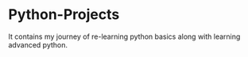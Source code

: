 # Python-Projects
It contains my journey of re-learning python basics along with learning advanced python.
